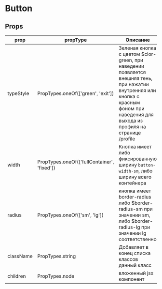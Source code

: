 # Button

## Props

prop | propType |Описание
---- | -------- |--------
typeStyle | PropTypes.oneOf(['green', 'exit']) | Зеленая кнопка с цветом $clor-green, при наведении появляется внешняя тень, при нажатии внутренняя или кнопка с красным фоном при наведения для выхода из профиля на странице /profile
width | PropTypes.oneOf(['fullContainer', 'fixed']) | Кнопка имеет либо фиксированную ширину ```button-width-sm```, либо ширину всего контейнера
radius | PropTypes.oneOf(['sm', 'lg']) | кнопка имеет border-radius либо $border-radius-sm при значении sm, либо $border-radius-lg при значении lg соответственно
className | PropTypes.string | Добавляет в конец списка классов данный класс
children | PropTypes.node | вложенный jsx компонент
